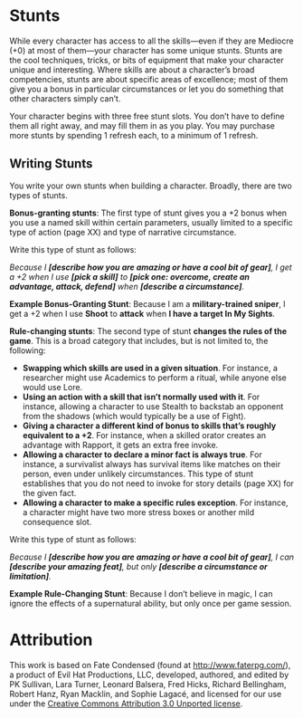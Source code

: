 # Stunts
While every character has access to all the skills—even if they are Mediocre (+0) at most of them—your character has some unique stunts. Stunts are the cool techniques, tricks, or bits of equipment that make your character unique and interesting. Where skills are about a character’s broad competencies, stunts are about specific areas of excellence; most of them give you a bonus in particular circumstances or let you do something that other characters simply can’t.

Your character begins with three free stunt slots. You don’t have to define them all right away, and may fill them in as you play. You may purchase more stunts by spending 1 refresh each, to a minimum of 1 refresh.

## Writing Stunts
You write your own stunts when building a character. Broadly, there are two types of stunts.

__Bonus-granting stunts__: The first type of stunt gives you a +2 bonus when you use a named skill within certain parameters, usually limited to a specific type of action (page XX) and type of narrative circumstance.

Write this type of stunt as follows:

_Because I __[describe how you are amazing or have a cool bit of gear]__, I get a +2 when I use __[pick a skill]__ to __[pick one: overcome, create an advantage, attack, defend]__ when __[describe a circumstance]__._

__Example Bonus-Granting Stunt__: Because I am a __military-trained sniper__, I get a +2 when I use __Shoot__ to __attack__ when __I have a target In My Sights__.

__Rule-changing stunts__: The second type of stunt __changes the rules of the game__. This is a broad category that includes, but is not limited to, the following:

- __Swapping which skills are used in a given situation__. For instance, a researcher might use Academics to perform a ritual, while anyone else would use Lore.
- __Using an action with a skill that isn’t normally used with it__. For instance, allowing a character to use Stealth to backstab an opponent from the shadows (which would typically be a use of Fight).
- __Giving a character a different kind of bonus to skills that’s roughly equivalent to a +2__. For instance, when a skilled orator creates an advantage with Rapport, it gets an extra free invoke.
- __Allowing a character to declare a minor fact is always true__. For instance, a survivalist always has survival items like matches on their person, even under unlikely circumstances. This type of stunt establishes that you do not need to invoke for story details (page XX) for the given fact.
- __Allowing a character to make a specific rules exception__. For instance, a character might have two more stress boxes or another mild consequence slot.

Write this type of stunt as follows:

_Because I __[describe how you are amazing or have a cool bit of gear]__, I can __[describe your amazing feat]__, but only __[describe a circumstance or limitation]__._

__Example Rule-Changing Stunt__: Because I don’t believe in magic, I can ignore the effects of a supernatural ability, but only once per game session.


# Attribution

This work is based on Fate Condensed (found at http://www.faterpg.com/), a product of Evil Hat Productions, LLC, 
developed, authored, and edited by PK Sullivan, Lara Turner, Leonard Balsera, Fred Hicks, Richard Bellingham, 
Robert Hanz, Ryan Macklin, and Sophie Lagacé, and licensed for our use under the [Creative Commons Attribution 3.0 
Unported license](http://creativecommons.org/licenses/by/3.0/).